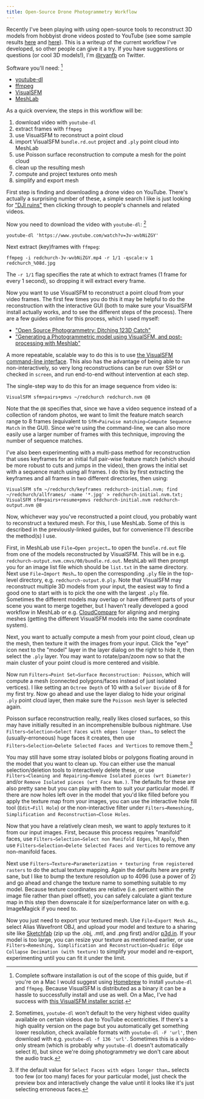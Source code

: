 ```yaml
---
title: Open-Source Drone Photogrammetry Workflow
---
```


Recently I've been playing with using open-source tools to reconstruct 3D models from hobbyist drone videos posted to YouTube (see some sample results [here](https://sketchfab.com/models/90348f4107e94fe5aba97caa86718421) and [here](https://sketchfab.com/models/9161ad0a26ca41379e912f4f291164e3)). This is a writeup of the current workflow I've developed, so other people can give it a try. If you have suggestions or questions (or cool 3D models!), I'm [@ryanfb](https://twitter.com/ryanfb) on Twitter.

Software you'll need: [^1]

 * [youtube-dl](http://rg3.github.io/youtube-dl/)
 * [ffmpeg](https://www.ffmpeg.org/)
 * [VisualSFM](http://ccwu.me/vsfm/)
 * [MeshLab](http://meshlab.sourceforge.net/)

As a quick overview, the steps in this workflow will be:

 1. download video with `youtube-dl`
 1. extract frames with `ffmpeg`
 1. use VisualSFM to reconstruct a point cloud
 1. import VisualSFM `bundle.rd.out` project and `.ply` point cloud into MeshLab
 1. use Poisson surface reconstruction to compute a mesh for the point cloud
 1. clean up the resulting mesh
 1. compute and project textures onto mesh
 1. simplify and export mesh

First step is finding and downloading a drone video on YouTube. There's actually a surprising number of these, a simple search I like is just looking for ["DJI ruins"](https://www.youtube.com/results?search_query=dji+ruins&page=&utm_source=opensearch) then clicking through to people's channels and related videos.

Now you need to download the video with `youtube-dl`: [^2]

    youtube-dl 'https://www.youtube.com/watch?v=3v-wvbNiZGY'

Next extract (key)frames with `ffmpeg`:

    ffmpeg -i redchurch-3v-wvbNiZGY.mp4 -r 1/1 -qscale:v 1 redchurch_%08d.jpg

The `-r 1/1` flag specifies the rate at which to extract frames (1 frame for every 1 second), so dropping it will extract every frame.

Now you want to use VisualSFM to reconstruct a point cloud from your video frames. The first few times you do this it may be helpful to do the reconstruction with the interactive GUI (both to make sure your VisualSFM install actually works, and to see the different steps of the process). There are a few guides online for this process, which I used myself:

 * ["Open Source Photogrammetry: Ditching 123D Catch"](http://wedidstuff.heavyimage.com/index.php/2013/07/12/open-source-photogrammetry-workflow/)
 * ["Generating a Photogrammetric model using VisualSFM, and post-processing with Meshlab"](http://www.academia.edu/3649828/Generating_a_Photogrammetric_model_using_VisualSFM_and_post-processing_with_Meshlab)

A more repeatable, scalable way to do this is to use [the VisualSFM command-line interface](http://ccwu.me/vsfm/doc.html#cmd). This also has the advantage of being able to run non-interactively, so very long reconstructions can be run over SSH or checked in `screen`, and run end-to-end without intervention at each step.

The single-step way to do this for an image sequence from video is:

    VisualSFM sfm+pairs+pmvs ~/redchurch redchurch.nvm @8

Note that the `@8` specifies that, since we have a video sequence instead of a collection of random photos, we want to limit the feature match search range to 8 frames (equivalent to `SfM→Pairwise matching→Compute Sequence Match` in the GUI). Since we're using the command-line, we can also more easily use a larger number of frames with this technique, improving the number of sequence matches.

I've also been experimenting with a multi-pass method for reconstruction that uses keyframes for an initial full pair-wise feature match (which should be more robust to cuts and jumps in the video), then grows the initial set with a sequence match using all frames. I do this by first extracting the keyframes and all frames in two different directories, then using:

    VisualSFM sfm ~/redchurch/keyframes redchurch-initial.nvm; find ~/redchurch/allframes/ -name '*.jpg' > redchurch-initial.nvm.txt; VisualSFM sfm+pairs+resume+pmvs redchurch-initial.nvm redchurch-output.nvm @8

Now, whichever way you've reconstructed a point cloud, you probably want to reconstruct a textured mesh. For this, I use MeshLab. Some of this is described in the previously-linked guides, but for convenience I'll describe the method(s) I use.

First, in MeshLab use `File→Open project…` to open the `bundle.rd.out` file from one of the models reconstructed by VisualSFM. This will be in e.g. `redchurch-output.nvm.cmvs/00/bundle.rd.out`. MeshLab will then prompt you for an image list file which should be `list.txt` in the same directory. Next use `File→Import Mesh…` to open the corresponding `.ply` file in the top-level directory, e.g. `redchurch-output.0.ply`. Note that VisualSFM may reconstruct multiple 3D models from your input, the easiest way to find a good one to start with is to pick the one with the largest `.ply` file. Sometimes the different models may overlap or have different parts of your scene you want to merge together, but I haven't really developed a good workflow in MeshLab or e.g. [CloudCompare](http://www.danielgm.net/cc/) for aligning and merging meshes (getting the different VisualSFM models into the same coordinate system).

Next, you want to actually compute a mesh from your point cloud, clean up the mesh, then texture it with the images from your input. Click the "eye" icon next to the "model" layer in the layer dialog on the right to hide it, then select the `.ply` layer. You may want to rotate/pan/zoom now so that the main cluster of your point cloud is more centered and visible.

Now run `Filters→Point Set→Surface Reconstruction: Poisson`, which will compute a mesh (connected polygons/faces instead of just isolated vertices). I like setting an `Octree Depth` of 10 with a `Solver Divide` of 8 for my first try. Now go ahead and use the layer dialog to hide your original `.ply` point cloud layer, then make sure the `Poisson mesh` layer is selected again.

Poisson surface reconstruction really, really likes closed surfaces, so this may have initially resulted in an incomprehensible bulbous nightmare. Use `Filters→Selection→Select Faces with edges longer than…` to select the (usually-erroneous) huge faces it creates, then use `Filters→Selection→Delete Selected Faces and Vertices` to remove them.[^3]

You may still have some stray isolated blobs or polygons floating around in the model that you want to clean up. You can either use the manual selection/deletion tools to interactively delete these, or use `Filters→Cleaning and Repairing→Remove Isolated pieces (wrt Diameter)` and/or `Remove Isolated pieces (wrt Face Num.)`. The defaults for these are also pretty sane but you can play with them to suit your particular model. If there are now holes left over in the model that you'd like filled before you apply the texture map from your images, you can use the interactive hole fill tool (`Edit→Fill Hole`) or the non-interactive filter under `Filters→Remeshing, Simplification and Reconstruction→Close Holes`.

Now that you have a relatively clean mesh, we want to apply textures to it from our input images. First, because this process requires "manifold" faces, use `Filters→Selection→Select non Manifold Edges`, hit `Apply`, then use `Filters→Selection→Delete Selected Faces and Vertices` to remove any non-manifold faces.

Next use `Filters→Texture→Parameterization + texturing from registered rasters` to do the actual texture mapping. Again the defaults here are pretty sane, but I like to bump the texture resolution up to 4096 (use a power of 2) and go ahead and change the texture name to something suitable to my model. Because texture coordinates are relative (i.e. percent within the image file rather than pixel offset), you can safely calculate a giant texture map in this step then downscale it for size/performance later on with e.g. ImageMagick if you need to.

Now you just need to export your textured mesh. Use `File→Export Mesh As…`, select Alias Wavefront OBJ, and upload your model and texture to a sharing site like [Sketchfab](https://sketchfab.com) (zip up the .obj, .mtl, and .png first) and/or [p3d.in](http://p3d.in/). If your model is too large, you can resize your texture as mentioned earlier, or use `Filters→Remeshing, Simplification and Reconstruction→Quadric Edge Collapse Decimation (with texture)` to simplify your model and re-export, experimenting until you can fit it under the limit.

[^1]: Complete software installation is out of the scope of this guide, but if you're on a Mac I would suggest using [Homebrew](http://brew.sh/) to install `youtube-dl` and `ffmpeg`. Because VisualSFM is distributed as a binary it can be a hassle to successfully install and use as well. On a Mac, I've had success with [this VisualSFM installer script](https://github.com/luckybulldozer/VisualSFM_OS_X_Mavericks_Installer).

[^2]: Sometimes, `youtube-dl` won't default to the very highest video quality available on certain videos due to YouTube eccentricities. If there's a high quality version on the page but you automatically get something lower resolution, check available formats with `youtube-dl -F 'url'`, then download with e.g. `youtube-dl -f 136 'url'`. Sometimes this is a video-only stream (which is probably why `youtube-dl` doesn't automatically select it), but since we're doing photogrammetry we don't care about the audio track.

[^3]: If the default value for `Select Faces with edges longer than…` selects too few (or too many) faces for your particular model, just check the preview box and interactively change the value until it looks like it's just selecting erroneous faces.
